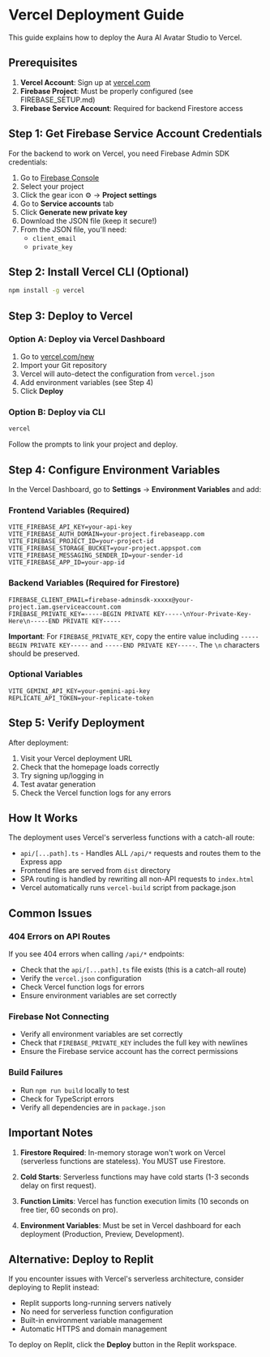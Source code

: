 # Vercel Deployment Guide

This guide explains how to deploy the Aura AI Avatar Studio to Vercel.

## Prerequisites

1. **Vercel Account**: Sign up at [vercel.com](https://vercel.com)
2. **Firebase Project**: Must be properly configured (see FIREBASE_SETUP.md)
3. **Firebase Service Account**: Required for backend Firestore access

## Step 1: Get Firebase Service Account Credentials

For the backend to work on Vercel, you need Firebase Admin SDK credentials:

1. Go to [Firebase Console](https://console.firebase.google.com/)
2. Select your project
3. Click the gear icon ⚙️ → **Project settings**
4. Go to **Service accounts** tab
5. Click **Generate new private key**
6. Download the JSON file (keep it secure!)
7. From the JSON file, you'll need:
   - `client_email`
   - `private_key`

## Step 2: Install Vercel CLI (Optional)

```bash
npm install -g vercel
```

## Step 3: Deploy to Vercel

### Option A: Deploy via Vercel Dashboard

1. Go to [vercel.com/new](https://vercel.com/new)
2. Import your Git repository
3. Vercel will auto-detect the configuration from `vercel.json`
4. Add environment variables (see Step 4)
5. Click **Deploy**

### Option B: Deploy via CLI

```bash
vercel
```

Follow the prompts to link your project and deploy.

## Step 4: Configure Environment Variables

In the Vercel Dashboard, go to **Settings** → **Environment Variables** and add:

### Frontend Variables (Required)
```
VITE_FIREBASE_API_KEY=your-api-key
VITE_FIREBASE_AUTH_DOMAIN=your-project.firebaseapp.com
VITE_FIREBASE_PROJECT_ID=your-project-id
VITE_FIREBASE_STORAGE_BUCKET=your-project.appspot.com
VITE_FIREBASE_MESSAGING_SENDER_ID=your-sender-id
VITE_FIREBASE_APP_ID=your-app-id
```

### Backend Variables (Required for Firestore)
```
FIREBASE_CLIENT_EMAIL=firebase-adminsdk-xxxxx@your-project.iam.gserviceaccount.com
FIREBASE_PRIVATE_KEY=-----BEGIN PRIVATE KEY-----\nYour-Private-Key-Here\n-----END PRIVATE KEY-----
```

**Important**: For `FIREBASE_PRIVATE_KEY`, copy the entire value including `-----BEGIN PRIVATE KEY-----` and `-----END PRIVATE KEY-----`. The `\n` characters should be preserved.

### Optional Variables
```
VITE_GEMINI_API_KEY=your-gemini-api-key
REPLICATE_API_TOKEN=your-replicate-token
```

## Step 5: Verify Deployment

After deployment:

1. Visit your Vercel deployment URL
2. Check that the homepage loads correctly
3. Try signing up/logging in
4. Test avatar generation
5. Check the Vercel function logs for any errors

## How It Works

The deployment uses Vercel's serverless functions with a catch-all route:
- `api/[...path].ts` - Handles ALL `/api/*` requests and routes them to the Express app
- Frontend files are served from `dist` directory
- SPA routing is handled by rewriting all non-API requests to `index.html`
- Vercel automatically runs `vercel-build` script from package.json

## Common Issues

### 404 Errors on API Routes

If you see 404 errors when calling `/api/*` endpoints:
- Check that the `api/[...path].ts` file exists (this is a catch-all route)
- Verify the `vercel.json` configuration
- Check Vercel function logs for errors
- Ensure environment variables are set correctly

### Firebase Not Connecting

- Verify all environment variables are set correctly
- Check that `FIREBASE_PRIVATE_KEY` includes the full key with newlines
- Ensure the Firebase service account has the correct permissions

### Build Failures

- Run `npm run build` locally to test
- Check for TypeScript errors
- Verify all dependencies are in `package.json`

## Important Notes

1. **Firestore Required**: In-memory storage won't work on Vercel (serverless functions are stateless). You MUST use Firestore.

2. **Cold Starts**: Serverless functions may have cold starts (1-3 seconds delay on first request).

3. **Function Limits**: Vercel has function execution limits (10 seconds on free tier, 60 seconds on pro).

4. **Environment Variables**: Must be set in Vercel dashboard for each deployment (Production, Preview, Development).

## Alternative: Deploy to Replit

If you encounter issues with Vercel's serverless architecture, consider deploying to Replit instead:
- Replit supports long-running servers natively
- No need for serverless function configuration
- Built-in environment variable management
- Automatic HTTPS and domain management

To deploy on Replit, click the **Deploy** button in the Replit workspace.
